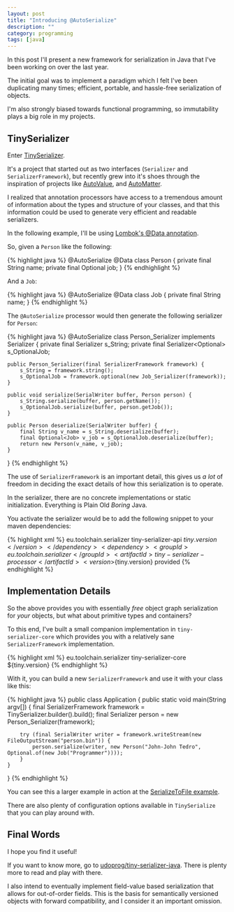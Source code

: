 ```yaml
---
layout: post
title: "Introducing @AutoSerialize"
description: ""
category: programming
tags: [java]
---
```


In this post I'll present a new framework for serialization in Java that I've
been working on over the last year.

The initial goal was to implement a paradigm which I felt I've been
duplicating many times;
efficient, portable, and hassle-free serialization of objects.

I'm also strongly biased towards functional programming, so immutability plays
a big role in my projects.

<!-- more -->

## TinySerializer

Enter [TinySerializer](https://github.com/udoprog/tiny-serializer-java).

It's a project that started out as two interfaces (`Serializer` and
`SerializerFramework`), but recently grew into it's shoes through the
inspiration of projects like
[AutoValue](https://github.com/google/auto/tree/master/value), and
[AutoMatter](https://github.com/danielnorberg/auto-matter).

I realized that annotation processors have access to a tremendous amount of
information about the types and structure of your classes, and that this
information could be used to generate very efficient and readable serializers.

In the following example, I'll be using [Lombok's @Data annotation](https://projectlombok.org/features/Data.html).

So, given a `Person` like the following:

{% highlight java %}
@AutoSerialize
@Data
class Person {
    private final String name;
    private final Optional<Job> job;
}
{% endhighlight %}

And a `Job`:

{% highlight java %}
@AutoSerialize
@Data
class Job {
    private final String name;
}
{% endhighlight %}

The `@AutoSerialize` processor would then generate the following serializer
for `Person`:

{% highlight java %}
@AutoSerialize
class Person_Serializer implements Serializer<Person> {
    private final Serializer<String> s_String;
    private final Serializer<Optional<Job>> s_OptionalJob;

    public Person_Serializer(final SerializerFramework framework) {
        s_String = framework.string();
        s_OptionalJob = framework.optional(new Job_Serializer(framework));
    }

    public void serialize(SerialWriter buffer, Person person) {
        s_String.serialize(buffer, person.getName());
        s_OptionalJob.serialize(buffer, person.getJob());
    }

    public Person deserialize(SerialWriter buffer) {
        final String v_name = s_String.deserialize(buffer);
        final Optional<Job> v_job = s_OptionalJob.deserialize(buffer);
        return new Person(v_name, v_job);
    }
}
{% endhighlight %}

The use of `SerializerFramework` is an important detail, this gives us _a lot_
of freedom in deciding the exact details of how this serialization is to
operate.

In the serializer, there are no concrete implementations or static
initialization. Everything is Plain Old _Boring_ Java.

You activate the serializer would be to add the following snippet to your maven
dependencies:

{% highlight xml %}
<dependencies>
  <dependency>
    <groupId>eu.toolchain.serializer</groupId>
    <artifactId>tiny-serializer-api</artifactId>
    <version>${tiny.version}</version>
  </dependency>
  <dependency>
    <groupId>eu.toolchain.serializer</groupId>
    <artifactId>tiny-serializer-processor</artifactId>
    <version>${tiny.version}</version>
    <scope>provided</scope>
  </dependency>
</dependencies>
{% endhighlight %}

## Implementation Details

So the above provides you with essentially _free_ object graph serialization
for _your_ objects, but what about primitive types and containers?

To this end, I've built a small companion implementation in
`tiny-serializer-core` which provides you with a relatively sane
`SerializerFramework` implementation.

{% highlight xml %}
<dependency>
  <groupId>eu.toolchain.serializer</groupId>
  <artifactId>tiny-serializer-core</artifactId>
  <version>${tiny.version}</version>
</dependency>
{% endhighlight %}

With it, you can build a new `SerializerFramework` and use it with your class
like this:

{% highlight java %}
public class Application {
    public static void main(String argv[]) {
        final SerializerFramework framework = TinySerializer.builder().build();
        final Serializer<Person> person = new Person_Serializer(framework);

        try (final SerialWriter writer = framework.writeStream(new FileOutputStream("person.bin")) {
            person.serialize(writer, new Person("John-John Tedro", Optional.of(new Job("Programmer"))));
        }
    }
}
{% endhighlight %}

You can see this a larger example in action at the [SerializeToFile
example](https://github.com/udoprog/tiny-serializer-java/blob/master/tiny-serializer-examples/src/main/java/eu/toolchain/examples/SerializeToFile.java).

There are also plenty of configuration options available in `TinySerialize`
that you can play around with.

## Final Words

I hope you find it useful!

If you want to know more, go to [udoprog/tiny-serializer-java](https://github.com/udoprog/tiny-serializer-java).
There is plenty more to read and play with there.

I also intend to eventually implement field-value based serialization that
allows for out-of-order fields.
This is the basis for semantically versioned objects with forward
compatibility, and I consider it an important omission.
